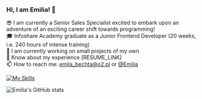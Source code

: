 ### Hi, I am Emilia! 👋


😎 I am currently a Senior Sales Specialist excited to embark upon an adventure of an exciting career shift towards programming!<br/>
🎓 Infoshare Academy graduate as a Junior Frontend Developer (20 weeks, i.e. 240 hours of intense training)<br/>
🌱 I am currently working on small projects of my own<br/>
📄 Know about my experience [RESUME_LINK]<br/>
📫 How to reach me: emila_bechta@o2.pl or [@Emilia](https://www.linkedin.com/in/emilia-bechta-873712222/)<br/>

[![My Skills](https://skillicons.dev/icons?i=js,html,css,sass,vscode,github,react,typescript)](https://skillicons.dev)

![Emilia's GitHub stats](https://github-readme-stats.vercel.app/api?username=emilia-bechta&show_icons=true&theme=transparent)
